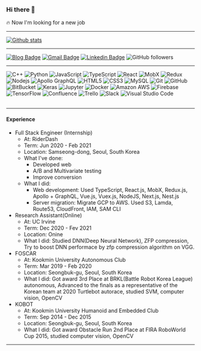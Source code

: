 ### Hi there 👋

<!--
**kkoma2623/kkoma2623** is a ✨ _special_ ✨ repository because its `README.md` (this file) appears on your GitHub profile.

Here are some ideas to get you started:

- 🔭 I’m currently working on ...
- 🌱 I’m currently learning ...
- 👯 I’m looking to collaborate on ...
- 🤔 I’m looking for help with ...
- 💬 Ask me about ...
- 📫 How to reach me: ...
- 😄 Pronouns: ...
- ⚡ Fun fact: ...
-->
🔥 Now I'm looking for a new job

---

[![Github stats](https://github-readme-stats.vercel.app/api?username=kkoma2623&show_icons=true&theme=tokyonight&count_private=true&include_all_commits=true)](https://github.com/anuraghazra/github-readme-stats)

---

[![Blog Badge](http://img.shields.io/badge/-Blog-black?style=flat-square&logo=velog&link=https://velog.io/@kkoma2623)](https://velog.io/@kkoma2623)
[![Gmail Badge](https://img.shields.io/badge/Gmail-d14836?style=flat-square&logo=Gmail&logoColor=white&link=mailto:jiwook.dev@gmail.com)](mailto:jiwook.dev@gmail.com)
[![Linkedin Badge](https://img.shields.io/badge/-LinkedIn-blue?style=flat-square&logo=Linkedin&logoColor=white&link=https://www.linkedin.com/in/jiwook-choi-8350751bb)](https://www.linkedin.com/in/jiwook-choi-8350751bb/)
![GitHub followers](https://img.shields.io/github/followers/kkoma2623?style=social)

---

![C++](https://img.shields.io/badge/-C++-00599C?style=flat-square&logo=c%2B%2B)
![Python](https://img.shields.io/badge/-Python-black?style=flat-square&logo=Python)
![JavaScript](https://img.shields.io/badge/-JavaScript-black?style=flat-square&logo=javascript)
![TypeScript](https://img.shields.io/badge/-TypeScript-black?style=flat-square&logo=typescript)
![React](https://img.shields.io/badge/-React-black?style=flat-square&logo=react)
![MobX](https://img.shields.io/badge/-Mobx-black?style=flat-square&logo=Mobx)
![Redux](https://img.shields.io/badge/-Redux-764ABC?style=flat-square&logo=Redux)
![Nodejs](https://img.shields.io/badge/-Nodejs-black?style=flat-square&logo=Node.js)
![Apollo GraphQL](https://img.shields.io/badge/-Apollo%20GraphQL-black?style=flat-square&logo=Apollo%20GraphQL)
![HTML5](https://img.shields.io/badge/-HTML5-E34F26?style=flat-square&logo=html5&logoColor=white)
![CSS3](https://img.shields.io/badge/-CSS3-1572B6?style=flat-square&logo=css3)
![MySQL](https://img.shields.io/badge/-MySQL-black?style=flat-square&logo=mysql)
![Git](https://img.shields.io/badge/-Git-black?style=flat-square&logo=git)
![GitHub](https://img.shields.io/badge/-GitHub-181717?style=flat-square&logo=github)
![BitBucket](https://img.shields.io/badge/-BitBucket-darkblue?style=flat-square&logo=bitbucket)
![Keras](https://img.shields.io/badge/-Keras-D00000?style=flat-square&logo=Keras)
![Jupyter](https://img.shields.io/badge/-Jupyter-black?style=flat-square&logo=Jupyter)
![Docker](https://img.shields.io/badge/-Docker-black?style=flat-square&logo=Docker)
![Amazon AWS](https://img.shields.io/badge/-Amazon%20AWS-232F3E?style=flat-square&logo=Amazon%20AWS)
![Firebase](https://img.shields.io/badge/-Firebase-black?style=flat-square&logo=Firebase)
![TensorFlow](https://img.shields.io/badge/-TensorFlow-black?style=flat-square&logo=TensorFlow)
![Confluence](https://img.shields.io/badge/-Confluence-172B4D?style=flat-square&logo=Confluence)
![Trello](https://img.shields.io/badge/-Trello-0079BF?style=flat-square&logo=Trello)
![Slack](https://img.shields.io/badge/-Slack-4A154B?style=flat-square&logo=Slack)
![Visual Studio Code](https://img.shields.io/badge/-Visual%20Studio%20Code-007ACC?style=flat-square&logo=Visual%20Studio%20Code)
<br/>
<br/>

---
#### Experience
- Full Stack Engineer (Internship)
  - At: RiderDash
  - Term: Jun 2020 - Feb 2021
  - Location: Samseong-dong, Seoul, South Korea
  - What I've done:
    - Developed web
    - A/B and Multivariate testing
    - Improve conversion
  - What I did:
    - Web development: Used TypeScript, React.js, MobX, Redux.js, Apollo + GraphQL, Vue.js, Vuex.js, NodeJS, Next.js, Nest.js
    - Server migration: Migrate GCP to AWS. Used S3, Lamda, Route53, CloudFront, IAM, SAM CLI
- Research Assistant(Online)
  - At: UC Irvine
  - Term: Dec 2020 - Fev 2021
  - Location: Onine
  - What I did: Studied DNN(Deep Neural Network), ZFP compression, Try to boost DNN performace by zfp compression algorithm on VGG.
- FOSCAR
  - At: Kookmin University Autonomous Club
  - Term: Mar 2019 - Feb 2020
  - Location: Seongbuk-gu, Seoul, South Korea
  - What I did: Got award 3rd Place at BRKL(Battle Robot Korea League) autonomous, Advanced to the finals as a representative of the Korean team at 2020 Turtlebot autorace, studied SVM, computer vision, OpenCV
- KOBOT
  - At: Kookmin University Humanoid and Embedded Club
  - Term: Sep 2014 - Dec 2015
  - Location: Seongbuk-gu, Seoul, South Korea
  - What I did: Got award Obstacle Run 2nd Place at FIRA RoboWorld Cup 2015, studied computer vision, OpenCV

---
